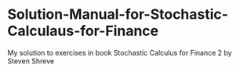 # Solution-Manual-for-Stochastic-Calculaus-for-Finance
My solution to exercises in book Stochastic Calculus for Finance 2 by Steven Shreve
